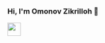 ### Hi, I'm Omonov Zikrilloh 👏
<a href='https://t.me/Web_Developer_Inc/'>
  <img src='https://image.similarpng.com/very-thumbnail/2021/01/Telegram-icon-with-black-color-on-transparent-background-PNG.png' width='30px' />
</a>
